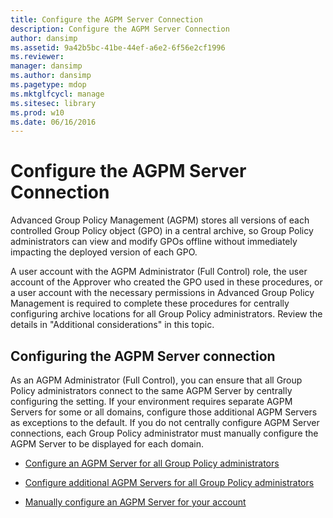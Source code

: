 ```yaml
---
title: Configure the AGPM Server Connection
description: Configure the AGPM Server Connection
author: dansimp
ms.assetid: 9a42b5bc-41be-44ef-a6e2-6f56e2cf1996
ms.reviewer: 
manager: dansimp
ms.author: dansimp
ms.pagetype: mdop
ms.mktglfcycl: manage
ms.sitesec: library
ms.prod: w10
ms.date: 06/16/2016
---
```



# Configure the AGPM Server Connection


Advanced Group Policy Management (AGPM) stores all versions of each controlled Group Policy object (GPO) in a central archive, so Group Policy administrators can view and modify GPOs offline without immediately impacting the deployed version of each GPO.

A user account with the AGPM Administrator (Full Control) role, the user account of the Approver who created the GPO used in these procedures, or a user account with the necessary permissions in Advanced Group Policy Management is required to complete these procedures for centrally configuring archive locations for all Group Policy administrators. Review the details in "Additional considerations" in this topic.

## Configuring the AGPM Server connection


As an AGPM Administrator (Full Control), you can ensure that all Group Policy administrators connect to the same AGPM Server by centrally configuring the setting. If your environment requires separate AGPM Servers for some or all domains, configure those additional AGPM Servers as exceptions to the default. If you do not centrally configure AGPM Server connections, each Group Policy administrator must manually configure the AGPM Server to be displayed for each domain.

-   [Configure an AGPM Server for all Group Policy administrators](#bkmk-defaultarchiveloc)

-   [Configure additional AGPM Servers for all Group Policy administrators](#bkmk-additionalarchiveloc)

-   [Manually configure an AGPM Server for your account](#bkmk-manuallyconfigurearchiveloc)